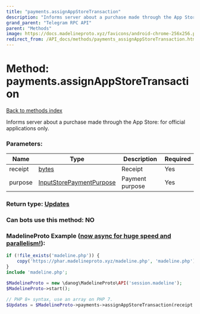 ```yaml
---
title: "payments.assignAppStoreTransaction"
description: "Informs server about a purchase made through the App Store: for official applications only."
grand_parent: "Telegram RPC API"
parent: "Methods"
image: https://docs.madelineproto.xyz/favicons/android-chrome-256x256.png
redirect_from: /API_docs/methods/payments_assignAppStoreTransaction.html
---
```

# Method: payments.assignAppStoreTransaction
[Back to methods index](index.html)



Informs server about a purchase made through the App Store: for official applications only.

### Parameters:

| Name     |    Type       | Description | Required |
|----------|---------------|-------------|----------|
|receipt|[bytes](/API_docs/types/bytes.html) | Receipt | Yes|
|purpose|[InputStorePaymentPurpose](/API_docs/types/InputStorePaymentPurpose.html) | Payment purpose | Yes|


### Return type: [Updates](/API_docs/types/Updates.html)

### Can bots use this method: **NO**


### MadelineProto Example ([now async for huge speed and parallelism!](https://docs.madelineproto.xyz/docs/ASYNC.html)):


```php
if (!file_exists('madeline.php')) {
    copy('https://phar.madelineproto.xyz/madeline.php', 'madeline.php');
}
include 'madeline.php';

$MadelineProto = new \danog\MadelineProto\API('session.madeline');
$MadelineProto->start();

// PHP 8+ syntax, use an array on PHP 7.
$Updates = $MadelineProto->payments->assignAppStoreTransaction(receipt: 'bytes', purpose: InputStorePaymentPurpose, );
```

